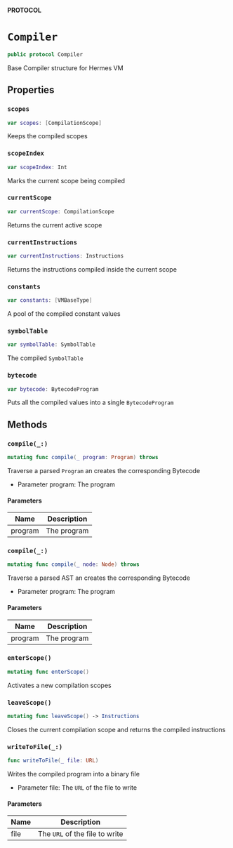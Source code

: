 **PROTOCOL**

# `Compiler`

```swift
public protocol Compiler
```

Base Compiler structure for Hermes VM

## Properties
### `scopes`

```swift
var scopes: [CompilationScope]
```

Keeps the compiled scopes

### `scopeIndex`

```swift
var scopeIndex: Int
```

Marks the current scope being compiled

### `currentScope`

```swift
var currentScope: CompilationScope
```

Returns the current active scope

### `currentInstructions`

```swift
var currentInstructions: Instructions
```

Returns the instructions compiled inside the current scope

### `constants`

```swift
var constants: [VMBaseType]
```

A pool of the compiled constant values

### `symbolTable`

```swift
var symbolTable: SymbolTable
```

The compiled `SymbolTable`

### `bytecode`

```swift
var bytecode: BytecodeProgram
```

Puts all the compiled values into a single `BytecodeProgram`

## Methods
### `compile(_:)`

```swift
mutating func compile(_ program: Program) throws
```

Traverse a parsed `Program` an creates the corresponding Bytecode
- Parameter program: The program

#### Parameters

| Name | Description |
| ---- | ----------- |
| program | The program |

### `compile(_:)`

```swift
mutating func compile(_ node: Node) throws
```

Traverse a parsed AST an creates the corresponding Bytecode
- Parameter program: The program

#### Parameters

| Name | Description |
| ---- | ----------- |
| program | The program |

### `enterScope()`

```swift
mutating func enterScope()
```

Activates a new compilation scopes

### `leaveScope()`

```swift
mutating func leaveScope() -> Instructions
```

Closes the current compilation scope and returns the compiled instructions

### `writeToFile(_:)`

```swift
func writeToFile(_ file: URL)
```

Writes the compiled program into a binary file
- Parameter file: The `URL` of the file to write

#### Parameters

| Name | Description |
| ---- | ----------- |
| file | The `URL` of the file to write |